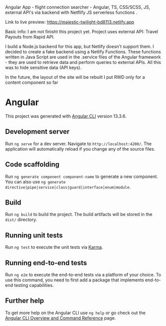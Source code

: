 Angular App - flight connection searcher - Angular, TS, CSS/SCSS, JS, external API's via backend with Netflify JS serverless functions . 

Link to live preview: https://majestic-twilight-bd8113.netlify.app

Basic info:
I am not finisht this project yet.
Project uses external API: Travel Payouts from Rapid API.

I build a Node.js backend for this app, but Netlify doesn't support them. I decided to create a fake backend using a Netlify Functions. 
These functions written in Java Script are used in the .service files of the Angular framework - they are used to retrieve data and perform queries to external APIs. All this was to hide sensitive data (API keys).

In the future, the layout of the site will be rebuilt
I put RWD only for a content component so far

# Angular

This project was generated with [Angular CLI](https://github.com/angular/angular-cli) version 13.3.6.

## Development server

Run `ng serve` for a dev server. Navigate to `http://localhost:4200/`. The application will automatically reload if you change any of the source files.

## Code scaffolding

Run `ng generate component component-name` to generate a new component. You can also use `ng generate directive|pipe|service|class|guard|interface|enum|module`.

## Build

Run `ng build` to build the project. The build artifacts will be stored in the `dist/` directory.

## Running unit tests

Run `ng test` to execute the unit tests via [Karma](https://karma-runner.github.io).

## Running end-to-end tests

Run `ng e2e` to execute the end-to-end tests via a platform of your choice. To use this command, you need to first add a package that implements end-to-end testing capabilities.

## Further help

To get more help on the Angular CLI use `ng help` or go check out the [Angular CLI Overview and Command Reference](https://angular.io/cli) page.


